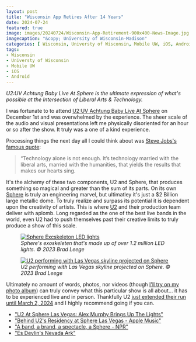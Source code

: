 ```yaml
---
layout: post
title: "Wisconsin App Retires After 14 Years"
date: 2024-07-24
featured: true
image: images/20240724/Wisconsin-App-Retirement-900x400-News-Image.jpg
imagecaption: "&copy; University of Wisconsin-Madison"
categories: [ Wisconsin, Universty of Wisconsin, Mobile UW, iOS, Android ]
tags:
- Wisconsin
- Universty of Wisconsin
- Mobile UW
- iOS
- Android
---
```

  
<!--excerpt.start-->
_U2:UV Achtung Baby Live At Sphere is the ultimate expression of what's possible at the Intersection of Liberal Arts & Technology._
<!--excerpt.end-->

I was fortunate to to attend [U2:UV Achtung Baby Live At Sphere](https://www.thespherevegas.com/shows/u2) on December 1st and was overwhelmed by the experience.  The sheer scale of the audio and visual presentations left me physically disoriented for an hour or so after the show.  It truly was a one of a kind experience.

Processing things the next day all I could think about was [Steve Jobs's famous quote]( https://hbr.org/2011/08/steve-jobss-ultimate-lesson-fo):

> “Technology alone is not enough. It’s technology married with the liberal arts, married with the humanities, that yields the results that makes our hearts sing.

It's the alchemy of these two components, U2 and Sphere, that produces something so magical and greater than the sum of its parts.  On its own [Sphere](https://www.thespherevegas.com) is truly an engineering marvel, but ultimatley it's just a $2 Billion large metallic dome.  To truly realize and surpass its potential it is dependent upon the creativity of artists.  This is where [U2](https://www.u2.com) and their production team deliver with aplomb.  Long regarded as the one of the best live bands in the world, even U2 had to push themselves past their creative limits to truly produce a show of this scale.

<figure>
    <a href="https://www.flickr.com/photos/129164231@N02/53380823562/">
        <img src="https://live.staticflickr.com/65535/53380823562_e57d1114dd_c.jpg" alt="Sphere Excskeleton LED lights">
    </a>
    <figcaption><i>Sphere's exoskeleten that's made up of over 1.2 million LED lights. &copy; 2023 Brad Leege</i></figcaption>
</figure>


<figure>
    <a href="https://www.flickr.com/photos/129164231@N02/53382058759/">
        <img src="https://live.staticflickr.com/65535/53382058759_6388597c85_c.jpg" alt="U2 performing with Las Vegas skyline projected on Sphere">
    </a>
    <figcaption><i>U2 performing with Las Vegas skyline projected on Sphere. &copy; 2023 Brad Leege</i></figcaption>
</figure>


Ultimately no amount of words, photos, nor videos (though [I'll try on my photo album](https://www.flickr.com/photos/129164231@N02/albums/72177720313208957)) can truly convey what this particular show is all about... it has to be experienced live and in person.  Thankfully U2 [just extended their run until March 2, 2024](https://www.billboard.com/music/rock/u2-las-vegas-residency-sphere-tickets-1235328384/) and I highly recommend going if you can.


* ["U2 At Sphere Las Vegas: Alex Murphy Brings Up The Lights"](https://www.livedesignonline.com/concerts/u2-sphere-las-vegas-alex-murphy-brings-lights)
* ["Behind U2's Residency at Sphere Las Vegas - Apple Music"](https://www.youtube.com/watch?v=El-a0rbmAIA)
* ["A band, a brand, a spectacle, a Sphere - NPR"](https://www.npr.org/2023/10/24/1208060535/u2-las-vegas-residency-sphere)
* ["Es Devlin's Nevada Ark"](https://esdevlin.com/work/the-sphere)
